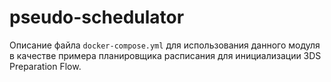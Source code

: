 # pseudo-schedulator

Описание файла `docker-compose.yml` для использования данного модуля в качестве примера планировщика расписания для инициализации 3DS Preparation Flow.

